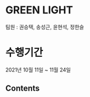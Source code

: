 <h1>GREEN LIGHT</H1>
<p>팀원 : 권승택, 송성근, 윤현석, 정한슬</p>
<H1>수행기간</H1>
<p>2021년 10월 11일 ~ 11월 24일</p>
<H2>Contents</H2>


